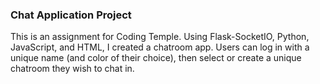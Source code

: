 ### Chat Application Project

This is an assignment for Coding Temple. Using Flask-SocketIO, Python, JavaScript, and HTML, I created a chatroom app. Users can log in with a unique name (and color of their choice), then select or create a unique chatroom they wish to chat in.